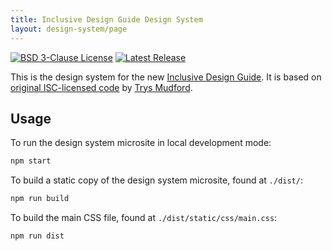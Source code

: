```yaml
---
title: Inclusive Design Guide Design System
layout: design-system/page
---
```

[![BSD 3-Clause License](https://badgen.net/github/license/inclusive-design/idg-design-system)](https://github.com/inclusive-design/idg-design-system/)
[![Latest Release](https://badgen.net/github/release/inclusive-design/idg-design-system)](https://github.com/inclusive-design/idg-design-system/releases/latest)

This is the design system for the new [Inclusive Design Guide](https://guide.inclusivedesign.ca/).
It is based on [original ISC-licensed code](https://github.com/trys/eleventy-design-system/)
by [Trys Mudford](https://www.trysmudford.com/).

## Usage

To run the design system microsite in local development mode:

```bash
npm start
```

To build a static copy of the design system microsite, found at `./dist/`:

```bash
npm run build
```

To build the main CSS file, found at `./dist/static/css/main.css`:

```bash
npm run dist
```
